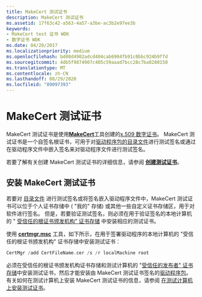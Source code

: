 ```yaml
---
title: MakeCert 测试证书
description: MakeCert 测试证书
ms.assetid: 17f63c42-a563-4a57-a3be-ac3b2e97ee3b
keywords:
- MakeCert test 证书 WDK
- 数字证书 WDK
ms.date: 04/20/2017
ms.localizationpriority: medium
ms.openlocfilehash: bd08d4902adcd404cab6904fb91c0bbc924b9ffd
ms.sourcegitcommit: 4db5f9874907c405c59aaad7bcc28c7ba8280150
ms.translationtype: MT
ms.contentlocale: zh-CN
ms.lasthandoff: 08/29/2020
ms.locfileid: "89097393"
---
```

# <a name="makecert-test-certificate"></a>MakeCert 测试证书


MakeCert 测试证书是使用[**MakeCert**](../devtest/makecert.md)工具创建的[x.509 数字证书](digital-certificates.md)。 MakeCert 测试证书是一个自签名根证书，可用于对[驱动程序包的](driver-packages.md)[目录文件](catalog-files.md)进行测试签名或通过在驱动程序文件中嵌入签名来对驱动程序文件进行测试签名。

若要了解有关创建 MakeCert 测试证书的详细信息，请参阅 [**创建测试证书**](creating-test-certificates.md)。

## <a name="installing-a-makecert-test-certificate"></a>安装 MakeCert 测试证书

若要对 [目录文件](catalog-files.md) 进行测试签名或将签名嵌入驱动程序文件中，MakeCert 测试证书可以位于个人证书存储中 ( "我的" 存储) 或其他一些自定义证书存储区，用于对软件进行签名。 但是，若要验证测试签名，则必须在用于验证签名的本地计算机的 " [受信任的根证书颁发机构" 证书存储](trusted-root-certification-authorities-certificate-store.md) 中安装相应的测试证书。

使用 [**certmgr.msc**](../devtest/certmgr.md) 工具，如下所示，在用于签署驱动程序的本地计算机的 "受信任的根证书颁发机构" 证书存储中安装测试证书：

```cpp
CertMgr /add CertFileName.cer /s /r localMachine root
```

必须在受信任的根证书颁发机构证书存储和测试计算机的 "[受信任的发布者" 证书存储](trusted-publishers-certificate-store.md)中安装测试证书，然后才能安装由 MakeCert 测试证书签名的[驱动程序包](driver-packages.md)。 有关如何在测试计算机上安装 MakeCert 测试证书的信息，请参阅 [在测试计算机上安装测试证书](installing-a-test-certificate-on-a-test-computer.md)。

 

